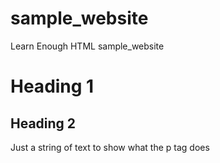 # sample_website
Learn Enough HTML sample_website
<h1>Heading 1</h1>
<h2>Heading 2</h2>
<p>Just a string of text to show what the p tag does</p>